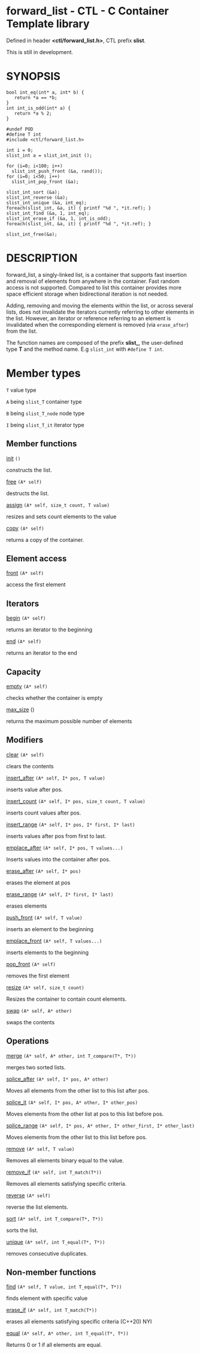 # forward_list - CTL - C Container Template library

Defined in header **<ctl/forward_list.h>**, CTL prefix **slist**.

This is still in development.

# SYNOPSIS

    bool int_eq(int* a, int* b) {
       return *a == *b;
    }
    int int_is_odd(int* a) {
       return *a % 2;
    }

    #undef POD
    #define T int
    #include <ctl/forward_list.h>

    int i = 0;
    slist_int a = slist_int_init ();

    for (i=0; i<100; i++)
      slist_int_push_front (&a, rand());
    for (i=0; i<50; i++)
      slist_int_pop_front (&a);

    slist_int_sort (&a);
    slist_int_reverse (&a);
    slist_int_unique (&a, int_eq);
    foreach(slist_int, &a, it) { printf "%d ", *it.ref); }
    slist_int_find (&a, 1, int_eq);
    slist_int_erase_if (&a, 1, int_is_odd);
    foreach(slist_int, &a, it) { printf "%d ", *it.ref); }

    slist_int_free(&a);

# DESCRIPTION

forward_list, a singly-linked list, is a container that supports fast insertion
and removal of elements from anywhere in the container. Fast random access is
not supported. Compared to list this container provides more space efficient
storage when bidirectional iteration is not needed.

Adding, removing and moving the elements within the list, or across several
lists, does not invalidate the iterators currently referring to other elements
in the list. However, an iterator or reference referring to an element is
invalidated when the corresponding element is removed (via `erase_after`) from the
list.

The function names are composed of the prefix **slist_**, the user-defined type
**T** and the method name. E.g `slist_int` with `#define T int`.

# Member types

`T`                       value type

`A` being `slist_T`       container type

`B` being `slist_T_node`  node type

`I` being `slist_T_it`    iterator type

## Member functions

[init](slist/init.md) `()`

constructs the list.

[free](slist/free.md) `(A* self)`

destructs the list.

[assign](slist/assign.md) `(A* self, size_t count, T value)`

resizes and sets count elements to the value

[copy](slist/copy.md) `(A* self)`

returns a copy of the container.

## Element access

[front](slist/front.md) `(A* self)`

access the first element

## Iterators

[begin](slist/begin.md) `(A* self)`

returns an iterator to the beginning

[end](slist/end.md) `(A* self)`

returns an iterator to the end

## Capacity

[empty](slist/empty.md) `(A* self)`

checks whether the container is empty

[max_size](slist/max_size.md) ()

returns the maximum possible number of elements

## Modifiers

[clear](slist/clear.md) `(A* self)`

clears the contents

[insert_after](slist/insert_after.md) `(A* self, I* pos, T value)`

inserts value after pos.

[insert_count](slist/insert_after.md) `(A* self, I* pos, size_t count, T value)`

inserts count values after pos.

[insert_range](slist/insert_after.md) `(A* self, I* pos, I* first, I* last)`

inserts values after pos from first to last.

[emplace_after](slist/emplace_after.md) `(A* self, I* pos, T values...)`

Inserts values into the container after pos.

[erase_after](slist/erase_after.md) `(A* self, I* pos)`

erases the element at pos

[erase_range](slist/erase.md) `(A* self, I* first, I* last)`

erases elements

[push_front](slist/push_front.md) `(A* self, T value)`

inserts an element to the beginning

[emplace_front](slist/emplace_front.md) `(A* self, T values...)`

inserts elements to the beginning

[pop_front](slist/pop_front.md) `(A* self)`

removes the first element

[resize](slist/resize.md) `(A* self, size_t count)`

Resizes the container to contain count elements.

[swap](slist/swap.md) `(A* self, A* other)`

swaps the contents

## Operations

[merge](slist/merge.md) `(A* self, A* other, int T_compare(T*, T*))`

merges two sorted lists.

[splice_after](slist/splice.md) `(A* self, I* pos, A* other)`

Moves all elements from the other list to this list after pos.

[splice_it](slist/splice.md) `(A* self, I* pos, A* other, I* other_pos)`

Moves elements from the other list at pos to this list before pos.

[splice_range](slist/splice.md) `(A* self, I* pos, A* other, I* other_first, I* other_last)`

Moves elements from the other list to this list before pos.

[remove](slist/remove.md) `(A* self, T value)`

Removes all elements binary equal to the value.

[remove_if](slist/remove.md) `(A* self, int T_match(T*))`

Removes all elements satisfying specific criteria.

[reverse](slist/reverse.md) `(A* self)`

reverse the list elements.

[sort](slist/sort.md) `(A* self, int T_compare(T*, T*))`

sorts the list.

[unique](slist/unique.md) `(A* self, int T_equal(T*, T*))`

removes consecutive duplicates.

## Non-member functions

[find](slist/find.md) `(A* self, T value, int T_equal(T*, T*))`

finds element with specific value

[erase_if](slist/erase_if.md) `(A* self, int T_match(T*))`

erases all elements satisfying specific criteria (C++20) NYI

[equal](slist/equal.md) `(A* self, A* other, int T_equal(T*, T*))`

Returns 0 or 1 if all elements are equal.
